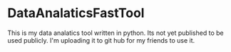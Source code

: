 # DataAnalaticsFastTool
This is my data analatics tool written in python.
Its not yet published to be used publicly.
I'm uploading it to git hub for my friends to use it.
